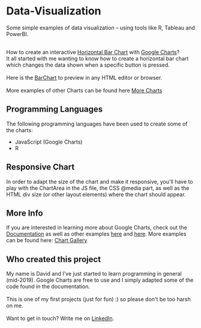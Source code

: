 # Data-Visualization
Some simple examples of data visualization – using tools like R, Tableau and PowerBI.<br><br>

How to create an interactive <a href="https://developers.google.com/chart/interactive/docs/gallery/barchart" target="_blank">Horizontal Bar Chart</a> with <a href="https://developers.google.com/chart/" target="_blank">Google Charts</a>?
<br>
It all started with me wanting to know how to create a horizontal bar chart which changes the data shown when a specific button is pressed.
<br>
<br>
Here is the <a href="https://github.com/DavidJKTofan/Interactive-Google-Charts/blob/master/BarChart-Buttons.html" target="_blank">BarChart</a> to preview in any HTML editor or browser. 
<br>
<br>
More examples of other Charts can be found here <a href="https://github.com/DavidJKTofan/Interactive-Google-Charts/tree/master/Examples" target="_blank">More Charts</a>

## Programming Languages
The following programming languages have been used to create some of the charts: 

- JavaScript (Google Charts)
- R

## Responsive Chart
In order to adapt the size of the chart and make it responsive, you'll have to play with the ChartArea in the JS file, the CSS @media part, as well as the HTML div size (or other layout elements) where the chart should appear.

## More Info
If you are interested in learning more about Google Charts, check out the <a href="https://developers.google.com/chart/interactive/docs/" target="_blank">Documentation</a> as well as other examples <a href="https://www.w3schools.com/howto/howto_google_charts.asp" target="_blank">here</a> and <a href="https://www.tutorialspoint.com/googlecharts/index.htm" target="_blank">here</a>. More examples can be found here: <a href="https://developers.google.com/chart/interactive/docs/gallery" target="_blank">Chart Gallery</a>

## Who created this project
My name is David and I've just started to learn programming in general (mid-2019). Google Charts are free to use and I simply adapted some of the code found in the documentation.
<br>
<br>
This is one of my first projects (just for fun) :) so please don't be too harsh on me.
<br>
<br>
Want to get in touch? Write me on <a href="https://www.linkedin.com/in/davidtofan" target="_blank">LinkedIn</a>.
